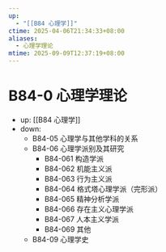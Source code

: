 ```yaml
---
up:
  - "[[B84 心理学]]"
ctime: 2025-04-06T21:34:33+08:00
aliases:
  - 心理学理论
mtime: 2025-09-09T12:37:19+08:00
---
```


# B84-0 心理学理论

- up: [[B84 心理学]]
- down:	
	- B84-05 心理学与其他学科的关系
	- B84-06 心理学派别及其研究
		- B84-061 构造学派
		- B84-062 机能主义派
		- B84-063 行为主义派
		- B84-064 格式塔心理学派（完形派）
		- B84-065 精神分析学派
		- B84-066 存在主义心理学派
		- B84-067 人本主义学派
		- B84-069 其他
	- B84-09 心理学史
	
